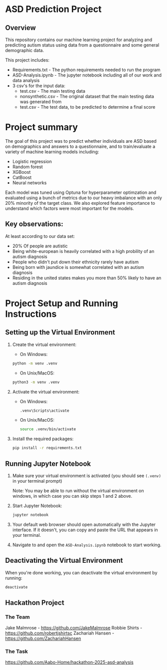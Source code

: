 # ASD Prediction Project
## Overview
This repository contains our machine learning project for analyzing and predicting autism status using data from a questionnaire and some general demographic data.

This project includes:
- Requirements.txt - The python requirements needed to run the program
- ASD-Analysis.ipynb - The jupyter notebook including all of our work and data analysis
- 3 csv's for the input data:
  - test.csv - The main testing data
  - nonsynthetic.csv - The original dataset that the main testing data was generated from
  - test.csv - The test data, to be predicted to determine a final score

# Project summary
The goal of this project was to predict whether individuals are ASD based on demographics and answers to a questionnaire, and to train/evaluate a variety of machine learning models including:
- Logistic regression
- Random forest
- XGBoost
- CatBoost
- Neural networks

Each model was tuned using Optuna for hyperparameter optimzation and evaluated using a bunch of metrics due to our heavy imbalance with an only 20% minority of the target class. We also explored feature importance to understand which factors were most important for the models.

## Key observations:
At least according to our data set:
- 20% Of people are autistic
- Being white-european is heavily correlated with a high probility of an autism diagnosis
- People who didn't put down their ethnicity rarely have autism
- Being born with jaundice is somewhat correlated with an autism diagnosis
- Residing in the united states makes you more than 50% likely to have an autism diagnosis

# Project Setup and Running Instructions

## Setting up the Virtual Environment

1. Create the virtual environment:
   - On Windows:
   ```bash
   python -m venv .venv
   ```
   - On Unix/MacOS:
   ```bash
   python3 -m venv .venv
   ```

2. Activate the virtual environment:
   - On Windows:
     ```bash
     .venv\Scripts\activate
     ```
   - On Unix/MacOS:
     ```bash
     source .venv/bin/activate
     ```

3. Install the required packages:
   ```bash
   pip install -r requirements.txt
   ```

## Running Jupyter Notebook

1. Make sure your virtual environment is activated (you should see `(.venv)` in your terminal prompt)
   
   Note: You may be able to run without the virtual environment on windows, in which case you can skip steps 1 and 2 above.

3. Start Jupyter Notebook:
   ```bash
   jupyter notebook
   ```

4. Your default web browser should open automatically with the Jupyter interface. If it doesn't, you can copy and paste the URL that appears in your terminal.

5. Navigate to and open the `ASD-Analysis.ipynb` notebook to start working.

## Deactivating the Virtual Environment

When you're done working, you can deactivate the virtual environment by running:
```bash
deactivate
``` 
## Hackathon Project

### The Team
Jake Malmrose - https://github.com/JakeMalmrose
Robbie Shirts - https://github.com/robertjshirtsc
Zachariah Hansen - https://github.com/ZachariahHansen

### The Task
https://github.com/Aabo-Home/hackathon-2025-asd-analysis

